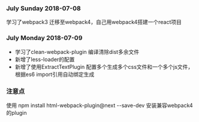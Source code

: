 ### July Sunday 2018-07-08
学习了webpack3 迁移至webpack4，自己用webpack4搭建一个react项目

### July Monday 2018-07-09
* 学习了clean-webpack-plugin 编译清除dist多余文件
* 新增了less-loader的配置
* 新增了使用ExtractTextPlugin 配置多个生成多个css文件和一个多个js文件，根据es6 import引用自动绑定生成

### 注意点
使用 npm install html-webpack-plugin@next --save-dev 安装兼容webpack4的plugin